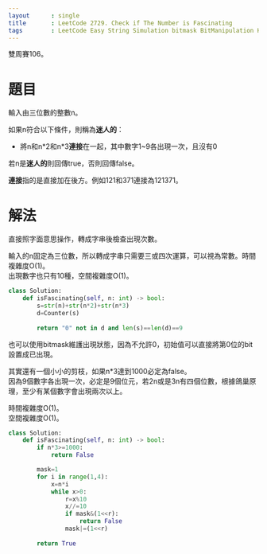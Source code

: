 ```yaml
--- 
layout      : single
title       : LeetCode 2729. Check if The Number is Fascinating
tags        : LeetCode Easy String Simulation bitmask BitManipulation HashTable
---
```

雙周賽106。

# 題目
輸入由三位數的整數n。  

如果n符合以下條件，則稱為**迷人的**：  
- 將n和n\*2和n\*3**連接**在一起，其中數字1\~9各出現一次，且沒有0  

若n是**迷人的**則回傳true，否則回傳false。  

**連接**指的是直接加在後方。例如121和371連接為121371。  

# 解法
直接照字面意思操作，轉成字串後檢查出現次數。  

輸入的n固定為三位數，所以轉成字串只需要三或四次運算，可以視為常數。時間複雜度O(1)。  
出現數字也只有10種，空間複雜度O(1)。  

```python
class Solution:
    def isFascinating(self, n: int) -> bool:
        s=str(n)+str(n*2)+str(n*3)
        d=Counter(s)
            
        return "0" not in d and len(s)==len(d)==9 
```

也可以使用bitmask維護出現狀態，因為不允許0，初始值可以直接將第0位的bit設置成已出現。  

其實還有一個小小的剪枝，如果n*3達到1000必定為false。  
因為9個數字各出現一次，必定是9個位元，若2n或是3n有四個位數，根據鴿巢原理，至少有某個數字會出現兩次以上。  

時間複雜度O(1)。  
空間複雜度O(1)。    

```python
class Solution:
    def isFascinating(self, n: int) -> bool:
        if n*3>=1000:
            return False

        mask=1
        for i in range(1,4):
            x=n*i
            while x>0:
                r=x%10
                x//=10
                if mask&(1<<r):
                    return False
                mask|=(1<<r)
        
        return True
```